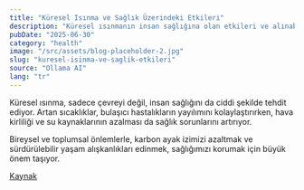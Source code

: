```yaml
---
title: "Küresel Isınma ve Sağlık Üzerindeki Etkileri"
description: "Küresel ısınmanın insan sağlığına olan etkileri ve alınabilecek önlemler."
pubDate: "2025-06-30"
category: "health"
image: "/src/assets/blog-placeholder-2.jpg"
slug: "kuresel-isinma-ve-saglik-etkileri"
source: "Ollama AI"
lang: "tr"
---
```


Küresel ısınma, sadece çevreyi değil, insan sağlığını da ciddi şekilde tehdit ediyor. Artan sıcaklıklar, bulaşıcı hastalıkların yayılımını kolaylaştırırken, hava kirliliği ve su kaynaklarının azalması da sağlık sorunlarını artırıyor.

Bireysel ve toplumsal önlemlerle, karbon ayak izimizi azaltmak ve sürdürülebilir yaşam alışkanlıkları edinmek, sağlığımızı korumak için büyük önem taşıyor.

[Kaynak](https://mindversedaily.com)

